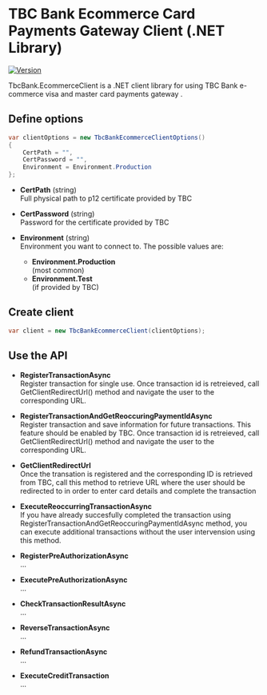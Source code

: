 # TBC Bank Ecommerce Card Payments Gateway Client (.NET Library)

[![Version](https://helix.ge/helix-tbcbank-ecommerceclient-nuget.svg?1-0-0)](https://www.nuget.org/packages/Helix.TbcBank.EcommerceClient)

TbcBank.EcommerceClient is a .NET client library for using TBC Bank e-commerce visa and master card payments gateway .


## Define options
```csharp
var clientOptions = new TbcBankEcommerceClientOptions()
{
    CertPath = "",
    CertPassword = "",
    Environment = Environment.Production
};
```
* **CertPath** (string)    
  Full physical path to p12 certificate provided by TBC    
  
* **CertPassword** (string)    
  Password for the certificate provided by TBC    
  
* **Environment** (string)    
  Environment you want to connect to. The possible values are:
  * **Environment.Production**     
    (most common)
  * **Environment.Test**    
    (if provided by TBC)


## Create client
```csharp
var client = new TbcBankEcommerceClient(clientOptions);
```

## Use the API
* **RegisterTransactionAsync**    
  Register transaction for single use. Once transaction id is retreieved, call GetClientRedirectUrl() method and navigate the user to the corresponding URL.    
  
* **RegisterTransactionAndGetReoccuringPaymentIdAsync**    
  Register transaction and save information for future transactions. This feature should be enabled by TBC. Once transaction id is retreieved, call GetClientRedirectUrl() method and navigate the user to the corresponding URL.    
  
* **GetClientRedirectUrl**    
  Once the transation is registered and the corresponding ID is retrieved from TBC, call this method to retrieve URL where the user should be redirected to in order to enter card details and complete the transaction    
  
* **ExecuteReoccurringTransactionAsync**    
  If you have already succesfully completed the transaction using RegisterTransactionAndGetReoccuringPaymentIdAsync method, you can execute additional transactions without the user intervension using this method.    
  
* **RegisterPreAuthorizationAsync**    
  ...    
  
* **ExecutePreAuthorizationAsync**    
  ...    
  
* **CheckTransactionResultAsync**    
  ...    
  
* **ReverseTransactionAsync**    
  ...    
  
* **RefundTransactionAsync**    
  ...    
  
* **ExecuteCreditTransaction**    
  ...    
  
